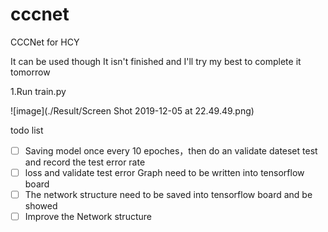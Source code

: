 # cccnet

 CCCNet for HCY

It can be used though It isn't finished and I'll try my best to complete it tomorrow

1.Run train.py 

![image](./Result/Screen Shot 2019-12-05 at 22.49.49.png)

 todo list

- [ ] Saving model once every 10 epoches，then do an validate dateset test and record the test error rate
- [ ] loss and validate test error Graph need to be written into tensorflow board
- [ ] The network structure need to be saved into tensorflow board and be showed
- [ ] Improve the Network structure 
